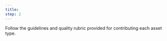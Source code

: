 ```yaml
---
title: 
step: 2
---
```

Follow the guidelines and quality rubric provided for contributing each asset type.

